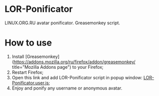 LOR-Ponificator
===============

LINUX.ORG.RU avatar ponificator. Greasemonkey script.

How to use
==========

1. Install [Greasemonkey](https://addons.mozilla.org/ru/firefox/addon/greasemonkey/ title="Mozilla Addons page") to your Firefox;
2. Restart Firefox;
2. Open this link and add LOR-Ponificator script in popup window: [LOR-Ponificator.user.js](https://github.com/unclechu/lor-ponificator/raw/master/LOR-Ponificator.user.js);
3. Enjoy and ponify any username or anonymous avatar.

